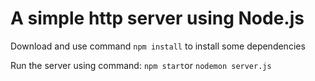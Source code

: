 <h1>A simple http server using Node.js</h1>
<p>Download and use command <code>npm install</code> to install some dependencies</p>
<p>
  Run the server using command: <code>npm start</code>or
  <code>nodemon server.js</code>
</p>

